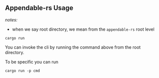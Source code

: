 ## Appendable-rs Usage
*notes:*
- when we say root directory, we mean from the `appendable-rs` root level  


```shell
cargo run
```
You can invoke the cli by running the command above from the root directory.

To be specific you can run
```shell
cargo run -p cmd
```